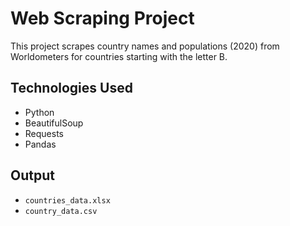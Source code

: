 # Web Scraping Project

This project scrapes country names and populations (2020) from Worldometers for countries starting with the letter B.

## Technologies Used

- Python
- BeautifulSoup
- Requests
- Pandas

## Output

- `countries_data.xlsx`
- `country_data.csv`
